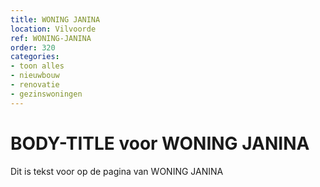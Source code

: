 ```yaml
---
title: WONING JANINA
location: Vilvoorde
ref: WONING-JANINA
order: 320
categories:
- toon alles
- nieuwbouw
- renovatie
- gezinswoningen
---
```

# BODY-TITLE voor WONING JANINA

Dit is tekst voor op de pagina van WONING JANINA